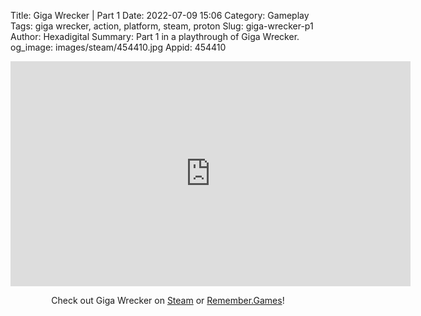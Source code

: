 Title: Giga Wrecker | Part 1
Date: 2022-07-09 15:06
Category: Gameplay
Tags: giga wrecker, action, platform, steam, proton
Slug: giga-wrecker-p1
Author: Hexadigital
Summary: Part 1 in a playthrough of Giga Wrecker.
og_image: images/steam/454410.jpg
Appid: 454410

<center><iframe src="https://www.youtube.com/embed/R2H1cr-mM-8?feature=oembed" allow="accelerometer; autoplay; encrypted-media; gyroscope; picture-in-picture" width="640" height="360" frameborder="0"></iframe>

Check out Giga Wrecker on [Steam](https://store.steampowered.com/app/454410/?curator_clanid=34633900) or [Remember.Games](https://remember.games/game/3356/)!</center>